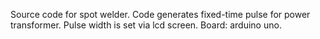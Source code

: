 Source code for spot welder.
Code generates fixed-time pulse for power transformer.
Pulse width is set via lcd screen.
Board: arduino uno.